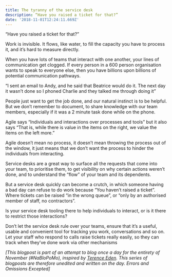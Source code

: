 ```yaml
---
title: The tyranny of the service desk
description: “Have you raised a ticket for that?”
date: '2018-11-01T12:24:11.669Z'
---
```


“Have you raised a ticket for that?”

Work is invisible. It flows, like water, to fill the capacity you have to process it, and it’s hard to measure directly.

When you have lots of teams that interact with one another, your lines of communication get clogged. If every person in a 600 person organisation wants to speak to everyone else, then you have billions upon billions of potential communication pathways.

“I sent an email to Andy, and he said that Beatrice would do it. The next day it wasn’t done so I phoned Charlie and they talked me through doing it”

People just want to get the job done, and our natural instinct is to be helpful. But we don’t remember to document, to share knowledge with our team members, especially if it was a 2 minute task done while on the phone.

Agile says “Individuals and interactions over processes and tools” but it also says “That is, while there is value in the items on the right, we value the items on the left more.”

Agile doesn’t mean no process, it doesn’t mean throwing the process out of the window, it just means that we don’t want the process to hinder the individuals from interacting.

Service desks are a great way to surface all the requests that come into your team, to prioritise them, to get visibility on why certain actions weren’t done, and to understand the “flow” of your team and its dependents.

But a service desk quickly can become a crutch, in which someone having a bad day can refuse to do work because “You haven’t raised a ticket”. Where tickets can be raised “in the wrong queue”, or “only by an authorised member of staff, no contractors”.

Is your service desk tooling there to help individuals to interact, or is it there to restrict those interactions?

Don’t let the service desk rule over your teams, ensure that it’s a useful, usable and convenient tool for tracking you work, conversations and so on. Let your staff who respond to calls raise tickets really easily, so they can track when they’ve done work via other mechanisms

_\[This blogpost is part of an attempt to blog once a day for the entirety of November (#NaBloPoMo), inspired by_ [_Terence Eden_](https://medium.com/u/1b3280d2beeb)_. This series of blogposts are therefore unedited and written on the day. Errors and Omissions Excepted\]_
